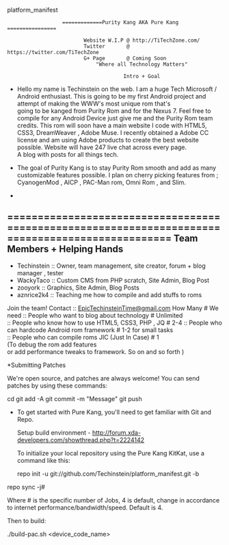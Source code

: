 platform_manifest             

                      =============Purity Kang AKA Pure Kang ================
      
                             Website W.I.P @ http://TiTechZone.com/                                    
                             Twitter       @ https://twitter.com/TiTechZone                           
                             G+ Page       @ Coming Soon                                               
                                 "Where all Technology Matters"                                       
  
                                          Intro + Goal   
                                          
 * Hello my name is Techinstein on the web. I am a huge Tech Microsoft / Android enthusiast. This
 is going to be my first Android project and attempt of making the WWW's most unique rom  that's       
 going to be kanged from Purity Rom and for the Nexus 7. Feel free to compile for any Android Device
 just give me and the Purity Rom team credits.  This rom will soon have a main website I code with
 HTML5, CSS3, DreamWeaver , Adobe Muse. I recently obtained a Adobe CC license and am using Adobe
 products to create the best website possible. Website will have 247 live chat across every page.           
 A blog with posts for all things tech.           
                                                                                                            
 * The goal of Purity Kang is to stay Purity Rom smooth and add as many customizable features possible.
 I plan on cherry picking features from ; CyanogenMod , AICP , PAC-Man rom, Omni Rom , and Slim.            
 
 *                                                                                                          
 
 
 ================================================================================================= 
 Team Members + Helping Hands
 ----------------------------
 - Techinstein :: Owner, team management, site creator, forum + blog manager , tester 
 - WackyTaco   :: Custom CMS from PHP scratch, Site Admin, Blog Post                                         
 - zooyork     :: Graphics, Site Admin, Blog Posts                                                          
 - aznrice2k4  :: Teaching me how to compile and add stuffs to roms
 
 Join the team! Contact :: EpicTechinsteinTime@gmail.com     How Many #
 We need :: People who want to blog about technology                  # Unlimited                               
         :: People who know how to use HTML5, CSS3, PHP , JQ          # 2-4
         :: People who can hardcode Android rom framework             # 1-2 for small tasks              
         :: People who can compile roms JIC (Just In Case)            # 1                               
                                                                    (To debug the rom add features          
                                                                     or add performance tweaks to
                                                                     framework. So on and so forth )       


  *Submitting Patches

  We're open source, and patches are always welcome! You can send patches by using these commands:

  cd <project>
  <make edits>
  git add -A
  git commit -m "Message"
  git push 


* To get started with Pure Kang, you'll need to get familiar with Git and Repo.

  Setup build environment - http://forum.xda-developers.com/showthread.php?t=2224142

  To initialize your local repository using the Pure Kang KitKat, use a command like this:

  repo init -u git://github.com/Techinstein/platform_manifest.git -b <branch>


repo sync -j#

Where # is the specific number of Jobs, 4 is default, change in accordance to internet performance/bandwidth/speed. Default is 4.

Then to build:

./build-pac.sh <device_code_name>

